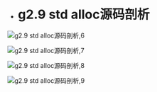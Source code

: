 - # g2.9 std alloc源码剖析

![g2.9 std alloc源码剖析,6](https://github.com/havenow/my-C-plus-plus/blob/master/C%2B%2B%E5%86%85%E5%AD%98%E7%AE%A1%E7%90%86/images/g2.9%20std%20alloc%E6%BA%90%E7%A0%81%E5%89%96%E6%9E%90%2C6.png)  

![g2.9 std alloc源码剖析,7](https://github.com/havenow/my-C-plus-plus/blob/master/C%2B%2B%E5%86%85%E5%AD%98%E7%AE%A1%E7%90%86/images/g2.9%20std%20alloc%E6%BA%90%E7%A0%81%E5%89%96%E6%9E%90%2C7.png) 

![g2.9 std alloc源码剖析,8](https://github.com/havenow/my-C-plus-plus/blob/master/C%2B%2B%E5%86%85%E5%AD%98%E7%AE%A1%E7%90%86/images/g2.9%20std%20alloc%E6%BA%90%E7%A0%81%E5%89%96%E6%9E%90%2C8.png) 

![g2.9 std alloc源码剖析,9](https://github.com/havenow/my-C-plus-plus/blob/master/C%2B%2B%E5%86%85%E5%AD%98%E7%AE%A1%E7%90%86/images/g2.9%20std%20alloc%E6%BA%90%E7%A0%81%E5%89%96%E6%9E%90%2C9.png) 
